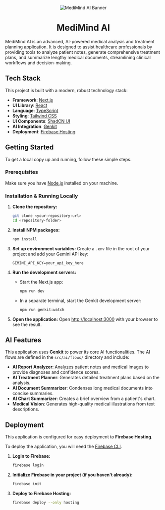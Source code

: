 <p align="center">
  <img src="https://storage.googleapis.com/aif-us-public-images/app-prototyper/apps/medimind/MediMind-AI-Logo-Banner.png" alt="MediMind AI Banner" />
</p>

<h1 align="center">MediMind AI</h1>

MediMind AI is an advanced, AI-powered medical analysis and treatment planning application. It is designed to assist healthcare professionals by providing tools to analyze patient notes, generate comprehensive treatment plans, and summarize lengthy medical documents, streamlining clinical workflows and decision-making.

## Tech Stack

This project is built with a modern, robust technology stack:

- **Framework**: [Next.js](https://nextjs.org/)
- **UI Library**: [React](https://reactjs.org/)
- **Language**: [TypeScript](https://www.typescriptlang.org/)
- **Styling**: [Tailwind CSS](https://tailwindcss.com/)
- **UI Components**: [ShadCN UI](https://ui.shadcn.com/)
- **AI Integration**: [Genkit](https://firebase.google.com/docs/genkit)
- **Deployment**: [Firebase Hosting](https://firebase.google.com/docs/hosting)

## Getting Started

To get a local copy up and running, follow these simple steps.

### Prerequisites

Make sure you have [Node.js](https://nodejs.org/) installed on your machine.

### Installation & Running Locally

1. **Clone the repository:**
   ```sh
   git clone <your-repository-url>
   cd <repository-folder>
   ```
2. **Install NPM packages:**
   ```sh
   npm install
   ```

3. **Set up environment variables:**
   Create a `.env` file in the root of your project and add your Gemini API key:
   ```
   GEMINI_API_KEY=your_api_key_here
   ```

4. **Run the development servers:**
   - Start the Next.js app:
     ```sh
     npm run dev
     ```
   - In a separate terminal, start the Genkit development server:
     ```sh
     npm run genkit:watch
     ```
   
5. **Open the application:**
   Open [http://localhost:3000](http://localhost:3000) with your browser to see the result.

## AI Features

This application uses **Genkit** to power its core AI functionalities. The AI flows are defined in the `src/ai/flows/` directory and include:

- **AI Report Analyzer**: Analyzes patient notes and medical images to provide diagnoses and confidence scores.
- **AI Treatment Planner**: Generates detailed treatment plans based on the analysis.
- **AI Document Summarizer**: Condenses long medical documents into concise summaries.
- **AI Chart Summarizer**: Creates a brief overview from a patient's chart.
- **Medical Vision**: Generates high-quality medical illustrations from text descriptions.

## Deployment

This application is configured for easy deployment to **Firebase Hosting**.

To deploy the application, you will need the [Firebase CLI](https://firebase.google.com/docs/cli).

1. **Login to Firebase:**
   ```sh
   firebase login
   ```
2. **Initialize Firebase in your project (if you haven't already):**
   ```sh
   firebase init
   ```
3. **Deploy to Firebase Hosting:**
   ```sh
   firebase deploy --only hosting
   ```
